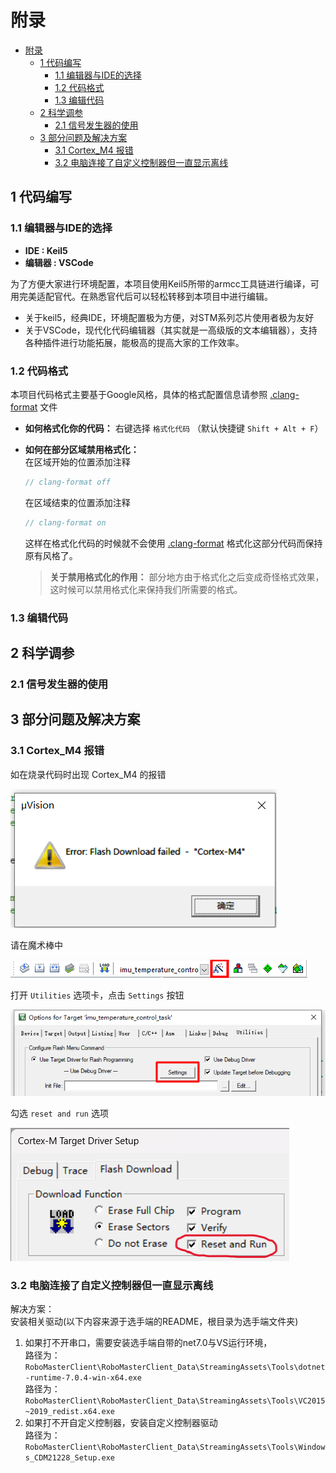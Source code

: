 # 附录

- [附录](#附录)
  - [1 代码编写](#1-代码编写)
    - [1.1 编辑器与IDE的选择](#11-编辑器与ide的选择)
    - [1.2 代码格式](#12-代码格式)
    - [1.3 编辑代码](#13-编辑代码)
  - [2 科学调参](#2-科学调参)
    - [2.1 信号发生器的使用](#21-信号发生器的使用)
  - [3 部分问题及解决方案](#3-部分问题及解决方案)
    - [3.1 Cortex\_M4 报错](#31-cortex_m4-报错)
    - [3.2 电脑连接了自定义控制器但一直显示离线](#32-电脑连接了自定义控制器但一直显示离线)

## 1 代码编写

### 1.1 编辑器与IDE的选择

- **IDE : Keil5**
- **编辑器 : VSCode**

为了方便大家进行环境配置，本项目使用Keil5所带的armcc工具链进行编译，可用完美适配官代。在熟悉官代后可以轻松转移到本项目中进行编辑。

- 关于keil5，经典IDE，环境配置极为方便，对STM系列芯片使用者极为友好
- 关于VSCode，现代化代码编辑器（其实就是一高级版的文本编辑器），支持各种插件进行功能拓展，能极高的提高大家的工作效率。

### 1.2 代码格式

本项目代码格式主要基于Google风格，具体的格式配置信息请参照 [.clang-format](../.clang-format) 文件

- **如何格式化你的代码：** 右键选择 `格式化代码` （默认快捷键 `Shift + Alt + F`）
- **如何在部分区域禁用格式化：** \
    在区域开始的位置添加注释

    ```C
    // clang-format off
    ```

    在区域结束的位置添加注释

    ```C
    // clang-format on
    ```

    这样在格式化代码的时候就不会使用 [.clang-format](../.clang-format) 格式化这部分代码而保持原有风格了。

    > **关于禁用格式化的作用：** 部分地方由于格式化之后变成奇怪格式效果，这时候可以禁用格式化来保持我们所需要的格式。

### 1.3 编辑代码

## 2 科学调参

### 2.1 信号发生器的使用

<!-- ## 3 部分代码解释
### data_exchange
数据交换中心的作用是为了方便在各个模块之间交换数据， -->

## 3 部分问题及解决方案

### 3.1 Cortex_M4 报错

如在烧录代码时出现 Cortex_M4 的报错

![Cortex_M4](./pic/Cortex_M4.png)

请在魔术棒中

![magic_bar](./pic/magic_bar.png)

打开 `Utilities` 选项卡，点击 `Settings` 按钮

![magic_bar_Utilities](./pic/magic_bar_Utilities.png)

勾选 `reset and run` 选项

![magic_bar](./pic/magic_bar_Utilities_setting.png)

### 3.2 电脑连接了自定义控制器但一直显示离线

解决方案：\
安装相关驱动(以下内容来源于选手端的README，根目录为选手端文件夹)

1. 如果打不开串口，需要安装选手端自带的net7.0与VS运行环境，\
     路径为：`RoboMasterClient\RoboMasterClient_Data\StreamingAssets\Tools\dotnet-runtime-7.0.4-win-x64.exe`\
     路径为：`RoboMasterClient\RoboMasterClient_Data\StreamingAssets\Tools\VC2015~2019_redist.x64.exe`
2. 如果打不开自定义控制器，安装自定义控制器驱动\
     路径为：`RoboMasterClient\RoboMasterClient_Data\StreamingAssets\Tools\Windows_CDM21228_Setup.exe`
